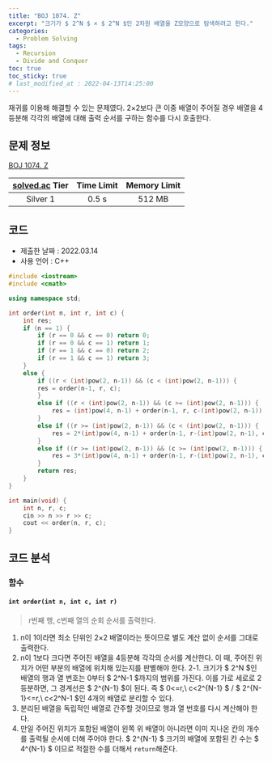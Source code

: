 ```yaml
---
title: "BOJ 1074. Z"
excerpt: "크기가 $ 2^N $ × $ 2^N $인 2차원 배열을 Z모양으로 탐색하려고 한다."
categories: 
  - Problem Solving
tags:
  - Recursion
  - Divide and Conquer
toc: true
toc_sticky: true
# last_modified_at : 2022-04-13T14:25:00
---
```


재귀를 이용해 해결할 수 있는 문제였다. 2×2보다 큰 이중 배열이 주어질 경우 배열을 4등분해 각각의 배열에 대해 출력 순서를 구하는 함수를 다시 호출한다.

## 문제 정보 
[BOJ 1074. Z](https://www.acmicpc.net/problem/1074)

| [solved.ac](https://solved.ac) Tier | Time Limit | Memory Limit |
|:-----------------------------------:|:----------:|:------------:|
| Silver 1                            | 0.5 s      | 512 MB       |

## 코드
- 제출한 날짜 : 2022.03.14
- 사용 언어 : C++

```cpp
#include <iostream>
#include <cmath>

using namespace std;

int order(int n, int r, int c) {
    int res;
    if (n == 1) {
        if (r == 0 && c == 0) return 0;
        if (r == 0 && c == 1) return 1;
        if (r == 1 && c == 0) return 2;
        if (r == 1 && c == 1) return 3;
    }
    else {
        if ((r < (int)pow(2, n-1)) && (c < (int)pow(2, n-1))) {
        res = order(n-1, r, c);
        }
        else if ((r < (int)pow(2, n-1)) && (c >= (int)pow(2, n-1))) {
            res = (int)pow(4, n-1) + order(n-1, r, c-(int)pow(2, n-1));
        }
        else if ((r >= (int)pow(2, n-1)) && (c < (int)pow(2, n-1))) {
            res = 2*(int)pow(4, n-1) + order(n-1, r-(int)pow(2, n-1), c);
        }
        else if ((r >= (int)pow(2, n-1)) && (c >= (int)pow(2, n-1))) {
            res = 3*(int)pow(4, n-1) + order(n-1, r-(int)pow(2, n-1), c-(int)pow(2, n-1));
        }
        return res;
    }
}

int main(void) {
    int n, r, c;
    cin >> n >> r >> c;
    cout << order(n, r, c);
}
```

## 코드 분석

### 함수
####  ``int order(int n, int c, int r)``
> r번째 행, c번째 열의 순회 순서를 출력한다.

 1. n이 1이라면 최소 단위인 2×2 배열이라는 뜻이므로 별도 계산 없이 순서를 그대로 출력한다.
 2. n이 1보다 크다면 주어진 배열을 4등분해 각각의 순서를 계산한다. 이 때, 주어진 위치가 어떤 부분의 배열에 위치해 있는지를 판별해야 한다.
	 2-1. 크기가 $ 2^N $인 배열의 행과 열 번호는 0부터 $ 2^N-1 $까지의 범위를 가진다. 이를 가로 세로로 2등분하면, 그 경계선은 $ 2^{N-1} $이 된다. 즉 $ 0<=r,\ c<2^{N-1} $  /  $ 2^{N-1}<=r,\ c<2^N-1 $인 4개의 배열로 분리할 수 있다.
3. 분리된 배열을 독립적인 배열로 간주할 것이므로 행과 열 번호를 다시 계산해야 한다. 
4. 만일 주어진 위치가 포함된 배열이 왼쪽 위 배열이 아니라면 이미 지나온 칸의 개수를 출력될 순서에 더해 주어야 한다. $ 2^{N-1} $ 크기의 배열에 포함된 칸 수는 $ 4^{N-1} $ 이므로 적절한 수를 더해서 ``return``해준다.
